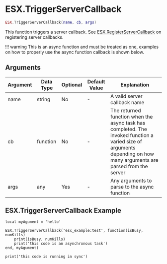 # ESX.TriggerServerCallback

```lua
ESX.TriggerServerCallback(name, cb, args)
```

This function triggers a server callback. See [ESX.RegisterServerCallback](../../server/functions/registerservercallback.md) on registering server callbacks.

!!! warning
      This is an async function and must be treated as one, examples on how to properly use the async function callback is shown below.

## Arguments

| Argument | Data Type | Optional | Default Value | Explanation                                                                                                                                                         |
|----------|-----------|----------|---------------|---------------------------------------------------------------------------------------------------------------------------------------------------------------------|
| name     | string    | No       | -             | A valid server callback name                                                                                                                                        |
| cb       | function  | No       | -             | The returned function when the async task has completed. The invoked function a varied size of arguments depending on how many arguments are parsed from the server |
| args     | any       | Yes      | -             | Any arguments to parse to the async function                                                                                                                        |

## ESX.TriggerServerCallback Example

```
local myAgument = 'hello'

ESX.TriggerServerCallback('esx_example:test', function(isBusy, numKills)
	print(isBusy, numKills)
	print('this code is an asynchronous task')
end, myAgument)

print('this code is running in sync')
```